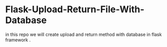 # Flask-Upload-Return-File-With-Database
in this repo we will create upload and return method with database in flask framework .
